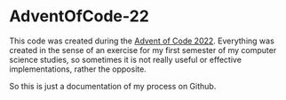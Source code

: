 # AdventOfCode-22

This code was created during the [Advent of Code 2022](https://adventofcode.com/2022).
Everything was created in the sense of an exercise for my first semester of my computer science studies, so sometimes it is not really useful or effective implementations, rather the opposite.

So this is just a documentation of my process on Github.
